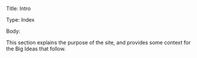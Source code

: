 Title: Intro

Type:  Index

Body:

This section explains the purpose of the site, and provides some context for the Big Ideas that follow.
